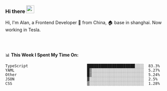 ### Hi there <img src="https://media.giphy.com/media/hvRJCLFzcasrR4ia7z/giphy.gif" width="25px">

<!-- ![visitors](https://visitor-badge.glitch.me/badge?page_id=dislfyer.dislfyer) -->

Hi, I'm Alan, a Frontend Developer 🚀 from China, 🏠 base in shanghai. Now working in Tesla.

<br/>
<br/>

📊 **This Week I Spent My Time On:**


<!--START_SECTION:waka-->

```text
TypeScript                          █████████████████████░░░░  83.3%
YAML                                █▒░░░░░░░░░░░░░░░░░░░░░░░  5.27%
Other                               █▒░░░░░░░░░░░░░░░░░░░░░░░  5.24%
JSON                                ▓░░░░░░░░░░░░░░░░░░░░░░░░  2.5%
CSS                                 ▒░░░░░░░░░░░░░░░░░░░░░░░░  1.28%
```

<!--END_SECTION:waka-->

<!--
**About Me:**
 -->
